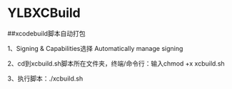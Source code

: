 # YLBXCBuild
##xcodebuild脚本自动打包

1、Signing & Capabilities选择 Automatically manage signing

2、cd到xcbuild.sh脚本所在文件夹，终端/命令行：输入chmod +x xcbuild.sh

3、执行脚本：./xcbuild.sh
